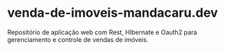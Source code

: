 # venda-de-imoveis-mandacaru.dev
Repositório de aplicação web com Rest, HIbernate e Oauth2 para gerenciamento e controle de vendas de imóveis.
